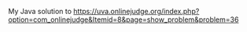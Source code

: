 My Java solution to https://uva.onlinejudge.org/index.php?option=com_onlinejudge&Itemid=8&page=show_problem&problem=36  
